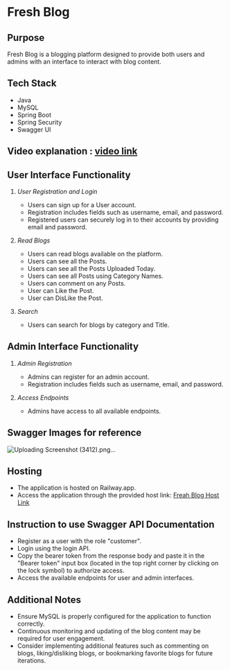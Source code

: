 # Fresh Blog

## Purpose
Fresh Blog is a blogging platform designed to provide both users and admins with an interface to interact with blog content.

## Tech Stack
- Java
- MySQL
- Spring Boot
- Spring Security
- Swagger UI
## Video explanation : [video link](https://drive.google.com/file/d/1tLGfm6Z0LZcog3vAXak86LDdjM_pnhQv/view?usp=sharing)
## User Interface Functionality
1. *User Registration and Login*
   - Users can sign up for a User account.
   - Registration includes fields such as username, email, and password.
   - Registered users can securely log in to their accounts by providing email and password.

2. *Read Blogs*
   - Users can read blogs available on the platform.
   - Users can see all the Posts.
   - Users can see all the Posts Uploaded Today.
   - Users can see all Posts using Category Names.
   - Users can comment on any Posts.
   - User can Like the Post.
   - User can DisLike the Post.

3. *Search*
   - Users can search for blogs by category and Title.

## Admin Interface Functionality
1. *Admin Registration*
   - Admins can register for an admin account.
   - Registration includes fields such as username, email, and password.

2. *Access Endpoints*
   - Admins have access to all available endpoints.
## Swagger Images for reference

![Uploading Screenshot (3412).png…]()




## Hosting
- The application is hosted on Railway.app.
- Access the application through the provided host link: [Freah Blog Host Link](https://alphaware-production.up.railway.app/swagger-ui/index.html)

## Instruction to use Swagger API Documentation
- Register as a user with the role "customer".
- Login using the login API.
- Copy the bearer token from the response body and paste it in the "Bearer token" input box (located in the top right corner by clicking on the lock symbol) to authorize access.
- Access the available endpoints for user and admin interfaces.

## Additional Notes
- Ensure MySQL is properly configured for the application to function correctly.
- Continuous monitoring and updating of the blog content may be required for user engagement.
- Consider implementing additional features such as commenting on blogs, liking/disliking blogs, or bookmarking favorite blogs for future iterations.

